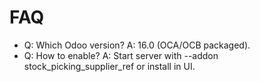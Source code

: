 # FAQ

- Q: Which Odoo version? A: 16.0 (OCA/OCB packaged).
- Q: How to enable? A: Start server with --addon stock_picking_supplier_ref or install in UI.
